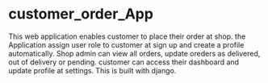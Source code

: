 # customer_order_App
This web application enables customer to place their order at shop. the Application assign user role to customer at sign up and create a profile automatically. Shop admin can view all orders, update oreders as delivered, out of delivery or pending. customer can access their dashboard and update profile at settings.
This is built with django.
